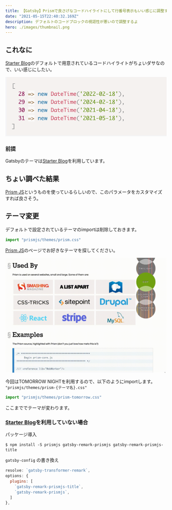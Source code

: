```yaml
---
title: 【Gatsby】Prismで良さげなコードハイライトにして行番号表示もいい感じに調整するで
date: "2021-05-15T22:40:32.169Z"
description: デフォルトのコードブロックの視認性が悪いので調整するよ
hero: ./images/thumbnail.png
---
```


## これなに

[Starter Blog](https://www.gatsbyjs.com/starters/gatsbyjs/gatsby-starter-blog)のデフォルトで用意されているコードハイライトがちょいダサなので、いい感じにしたい。

![デフォルトのコードハイライト](./images/ASIS.png)

### 前提

Gatsbyのテーマは[Starter Blog](https://www.gatsbyjs.com/starters/gatsbyjs/gatsby-starter-blog)を利用しています。

## ちょい調べた結果

[Prism JS](https://prismjs.com/)というものを使っているらしいので、このパラメータをカスタマイズすれば良さそう。

## テーマ変更

デフォルトで設定されているテーマのimportは削除しておきます。

```js:title=gatsby-browser.js
import "prismjs/themes/prism.css"
```

[Prism JS](https://prismjs.com/)のページでお好きなテーマを探してください。

![prismjsのテーマ確認](./images/prismjs.gif)

今回はTOMORROW NIGHTを利用するので、以下のようにimportします。 `"prismjs/themes/prism-{テーマ名}.css"`

```js:title=gatsby-browser.js
import "prismjs/themes/prism-tomorrow.css"
```

ここまででテーマが変わります。


### [Starter Blog](https://www.gatsbyjs.com/starters/gatsbyjs/gatsby-starter-blog)を利用していない場合

パッケージ導入

```shell
$ npm install -S prismjs gatsby-remark-prismjs gatsby-remark-prismjs-title
```

`gatsby-config` の書き換え

```js:title=gatsby-config.js
resolve: `gatsby-transformer-remark`,
options: {
  plugins: [
    `gatsby-remark-prismjs-title`,
    `gatsby-remark-prismjs`,
  ]
},
```

